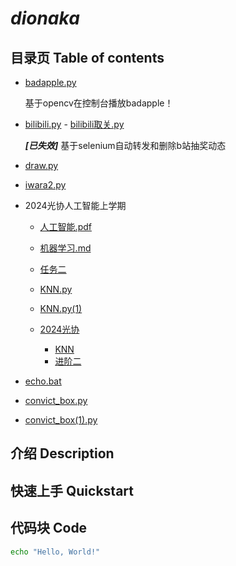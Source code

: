# *dionaka*

## 目录页 Table of contents

- [badapple.py](badapple.py) 

  基于opencv在控制台播放badapple！

- [bilibili.py](bilibili.py) - [bilibili取关.py](bilibili取关.py)

  ***[已失效]*** 基于selenium自动转发和删除b站抽奖动态

- [draw.py](draw.py)

- [iwara2.py](iwara2.py)

- 2024光协人工智能上学期
  - [人工智能.pdf](人工智能.pdf)
  - [机器学习.md](机器学习.md)
  - [任务二](new.py)
  - [KNN.py](KNN.py)
  - [KNN.py(1)](KNN.py(1))
  - [2024光协](2024光协)
    
    - [KNN](2024光协/KNN)
    - [进阶二](2024光协/进阶二)
  
- [echo.bat](echo.bat)
- [convict_box.py](convict_box.py)
- [convict_box(1).py](convict_box(1).py)

## 介绍 Description




## 快速上手 Quickstart




## 代码块 Code
```bash
echo "Hello, World!"
